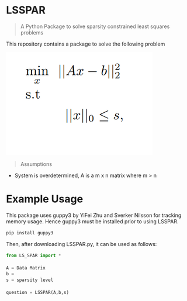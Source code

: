 # LSSPAR
>A Python Package to solve sparsity constrained least squares problems

This repository contains a package to solve the following problem

[![g](https://github.com/Fatih-S-AKTAS/LSSPAR/blob/master/files/lssparquestion.png)]()

> Assumptions
- System is overdetermined, A is a m x n matrix where m > n



# Example Usage

This package uses guppy3 by  YiFei Zhu and Sverker Nilsson for tracking memory usage. Hence guppy3 must be installed prior to using LSSPAR.

```python
pip install guppy3
```

Then, after downloading LSSPAR.py, it can be used as follows:

```python
from LS_SPAR import * 

A = Data Matrix
b = 
s = sparsity level

question = LSSPAR(A,b,s)
```
